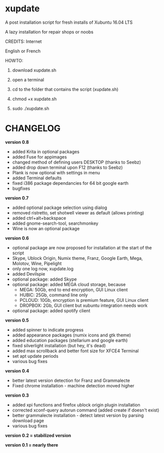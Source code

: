 # xupdate

A post installation script for fresh installs of Xubuntu 16.04 LTS

A lazy installation for repair shops or noobs

CREDITS: Internet

English or French

HOWTO:

1. download xupdate.sh

2. open a terminal

3. cd to the folder that contains the script (xupdate.sh)

4. chmod +x xupdate.sh

5. sudo ./xupdate.sh

# CHANGELOG

**version 0.8**

- added Krita in optional packages
- added Fuse for appimages
- changed method of defining users DESKTOP (thanks to Seebz)
- added drop down terminal upon F12 (thanks to Seebz)
- Plank is now optional with settings in menu
- added Terminal defaults
- fixed i386 package dependancies for 64 bit google earth
- bugfixes

**version 0.7**

- added optional package selection using dialog
- removed ristretto, set shotwell viewer as default (allows printing)
- added ctrl+alt+backspace
- added gnome-search-tool, searchmonkey
- Wine is now an optional package

**version 0.6**

- optional package are now proposed for installation at the start of the script
 - Skype, Ublock Origin, Numix theme, Franz, Google Earth, Mega, Molotov, Wine, Pipelight
- only one log now, xupdate.log
- added Devilspie
- optional package: added Skype
- optional package: added MEGA cloud storage, because
  - MEGA: 50Gb, end to end encryption, GUI Linux client
  - HUBIC: 25Gb, command line only
  - PCLOUD: 10Gb, encryption is premium feature, GUI Linux client
  - DROPBOX: 2Gb, GUI client but xubuntu integration needs work
- optional package: added spotify client

**version 0.5**

- added spinner to indicate progress
- added appearance packages (numix icons and gtk theme)
- added education packages (stellarium and google earth)
- fixed silverlight installation (but hey, it's dead)
- added max scrollback and better font size for XFCE4 Terminal
- set apt update periods
- various bug fixes

**version 0.4**

- better latest version detection for Franz and Grammalecte
- Fixed chrome installation - machine detection moved higher

**version 0.3**

- added xpi functions and firefox ublock origin plugin installation
- corrected xconf-query autorun command (added create if doesn't exist)
- better grammalecte installation - detect latest version by parsing download page
- various bug fixes

**version 0.2 = stabilized version**

**version 0.1 = nearly there**

